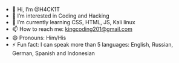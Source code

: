 - 👋 Hi, I’m @H4CK1T
- 👀 I’m interested in Coding and Hacking
- 🌱 I’m currently learning CSS, HTML, JS, Kali linux
- 📫 How to reach me: kingcoding201@gmail.com
- 😄 Pronouns: Him/His
- ⚡ Fun fact: I can speak more than 5 languages: English, Russian, German, Spanish and Indonesian
